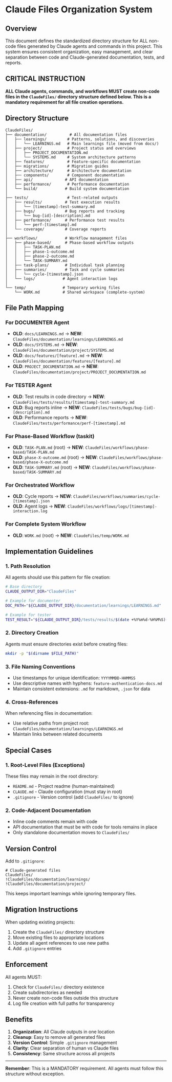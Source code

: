 # Claude Files Organization System

## Overview
This document defines the standardized directory structure for ALL non-code files generated by Claude agents and commands in this project. This system ensures consistent organization, easy management, and clear separation between code and Claude-generated documentation, tests, and reports.

## CRITICAL INSTRUCTION
**ALL Claude agents, commands, and workflows MUST create non-code files in the `ClaudeFiles/` directory structure defined below. This is a mandatory requirement for all file creation operations.**

## Directory Structure

```
ClaudeFiles/
├── documentation/          # All documentation files
│   ├── learnings/         # Patterns, solutions, and discoveries
│   │   └── LEARNINGS.md   # Main learnings file (moved from docs/)
│   ├── project/           # Project status and overviews
│   │   ├── PROJECT_DOCUMENTATION.md
│   │   └── SYSTEMS.md     # System architecture patterns
│   ├── features/          # Feature-specific documentation
│   ├── migrations/        # Migration guides
│   ├── architecture/      # Architecture documentation
│   ├── components/        # Component documentation
│   ├── api/              # API documentation
│   ├── performance/       # Performance documentation
│   └── build/            # Build system documentation
│
├── tests/                 # Test-related outputs
│   ├── results/          # Test execution results
│   │   └── [timestamp]-test-summary.md
│   ├── bugs/             # Bug reports and tracking
│   │   └── bug-[id]-[description].md
│   ├── performance/      # Performance test results
│   │   └── perf-[timestamp].md
│   └── coverage/         # Coverage reports
│
├── workflows/            # Workflow management files
│   ├── phase-based/      # Phase-based workflow outputs
│   │   ├── TASK-PLAN.md
│   │   ├── phase-1-outcome.md
│   │   ├── phase-2-outcome.md
│   │   └── TASK-SUMMARY.md
│   ├── task-plans/       # Individual task planning
│   ├── summaries/        # Task and cycle summaries
│   │   └── cycle-[timestamp].json
│   └── logs/            # Agent interaction logs
│
└── temp/                # Temporary working files
    └── WORK.md          # Shared workspace (complete-system)
```

## File Path Mapping

### For DOCUMENTER Agent
- **OLD**: `docs/LEARNINGS.md` → **NEW**: `ClaudeFiles/documentation/learnings/LEARNINGS.md`
- **OLD**: `docs/SYSTEMS.md` → **NEW**: `ClaudeFiles/documentation/project/SYSTEMS.md`
- **OLD**: `docs/features/[feature].md` → **NEW**: `ClaudeFiles/documentation/features/[feature].md`
- **OLD**: `PROJECT_DOCUMENTATION.md` → **NEW**: `ClaudeFiles/documentation/project/PROJECT_DOCUMENTATION.md`

### For TESTER Agent
- **OLD**: Test results in code directory → **NEW**: `ClaudeFiles/tests/results/[timestamp]-test-summary.md`
- **OLD**: Bug reports inline → **NEW**: `ClaudeFiles/tests/bugs/bug-[id]-[description].md`
- **OLD**: Performance reports → **NEW**: `ClaudeFiles/tests/performance/perf-[timestamp].md`

### For Phase-Based Workflow (taskit)
- **OLD**: `TASK-PLAN.md` (root) → **NEW**: `ClaudeFiles/workflows/phase-based/TASK-PLAN.md`
- **OLD**: `phase-X-outcome.md` (root) → **NEW**: `ClaudeFiles/workflows/phase-based/phase-X-outcome.md`
- **OLD**: `TASK-SUMMARY.md` (root) → **NEW**: `ClaudeFiles/workflows/phase-based/TASK-SUMMARY.md`

### For Orchestrated Workflow
- **OLD**: Cycle reports → **NEW**: `ClaudeFiles/workflows/summaries/cycle-[timestamp].json`
- **OLD**: Agent logs → **NEW**: `ClaudeFiles/workflows/logs/[timestamp]-interaction.log`

### For Complete System Workflow
- **OLD**: `WORK.md` (root) → **NEW**: `ClaudeFiles/temp/WORK.md`

## Implementation Guidelines

### 1. Path Resolution
All agents should use this pattern for file creation:
```bash
# Base directory
CLAUDE_OUTPUT_DIR="ClaudeFiles"

# Example for documenter
DOC_PATH="${CLAUDE_OUTPUT_DIR}/documentation/learnings/LEARNINGS.md"

# Example for tester
TEST_RESULT="${CLAUDE_OUTPUT_DIR}/tests/results/$(date +%Y%m%d-%H%M%S)-test-summary.md"
```

### 2. Directory Creation
Agents must ensure directories exist before creating files:
```bash
mkdir -p "$(dirname $FILE_PATH)"
```

### 3. File Naming Conventions
- Use timestamps for unique identification: `YYYYMMDD-HHMMSS`
- Use descriptive names with hyphens: `feature-authentication-docs.md`
- Maintain consistent extensions: `.md` for markdown, `.json` for data

### 4. Cross-References
When referencing files in documentation:
- Use relative paths from project root: `ClaudeFiles/documentation/learnings/LEARNINGS.md`
- Maintain links between related documents

## Special Cases

### 1. Root-Level Files (Exceptions)
These files may remain in the root directory:
- `README.md` - Project readme (human-maintained)
- `CLAUDE.md` - Claude configuration (must stay in root)
- `.gitignore` - Version control (add `ClaudeFiles/` to ignore)

### 2. Code-Adjacent Documentation
- Inline code comments remain with code
- API documentation that must be with code for tools remains in place
- Only standalone documentation moves to `ClaudeFiles/`

## Version Control

Add to `.gitignore`:
```
# Claude-generated files
ClaudeFiles/
!ClaudeFiles/documentation/learnings/
!ClaudeFiles/documentation/project/
```

This keeps important learnings while ignoring temporary files.

## Migration Instructions

When updating existing projects:
1. Create the `ClaudeFiles/` directory structure
2. Move existing files to appropriate locations
3. Update all agent references to use new paths
4. Add `.gitignore` entries

## Enforcement

All agents MUST:
1. Check for `ClaudeFiles/` directory existence
2. Create subdirectories as needed
3. Never create non-code files outside this structure
4. Log file creation with full paths for transparency

## Benefits

1. **Organization**: All Claude outputs in one location
2. **Cleanup**: Easy to remove all generated files
3. **Version Control**: Simple `.gitignore` management
4. **Clarity**: Clear separation of human vs Claude files
5. **Consistency**: Same structure across all projects

---

**Remember**: This is a MANDATORY requirement. All agents must follow this structure without exception.